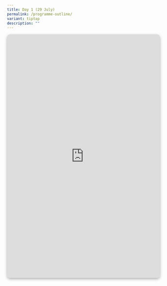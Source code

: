 ```yaml
---
title: Day 1 (29 July)
permalink: /programme-outline/
variant: tiptap
description: ""
---
```

<div class="iframe-wrapper">
<iframe style="border: none; display: block; margin: 0 auto; max-width: 900px; border-radius: 10px; box-shadow: 0px 4px 10px rgba(0, 0, 0, 0.3);" height="800px" width="100%" allowfullscreen="true" frameborder="0" src="https://docs.google.com/document/d/e/2PACX-1vQFHMqNlPlPakPXiL_JzZ-1bO50PIliLPpUJtAxDrAecm6FyIe7d6fhFRw7QpQp_OdiXAS-n2Wrdnw-/pub?embedded=true"></iframe>
</div>
<p></p>